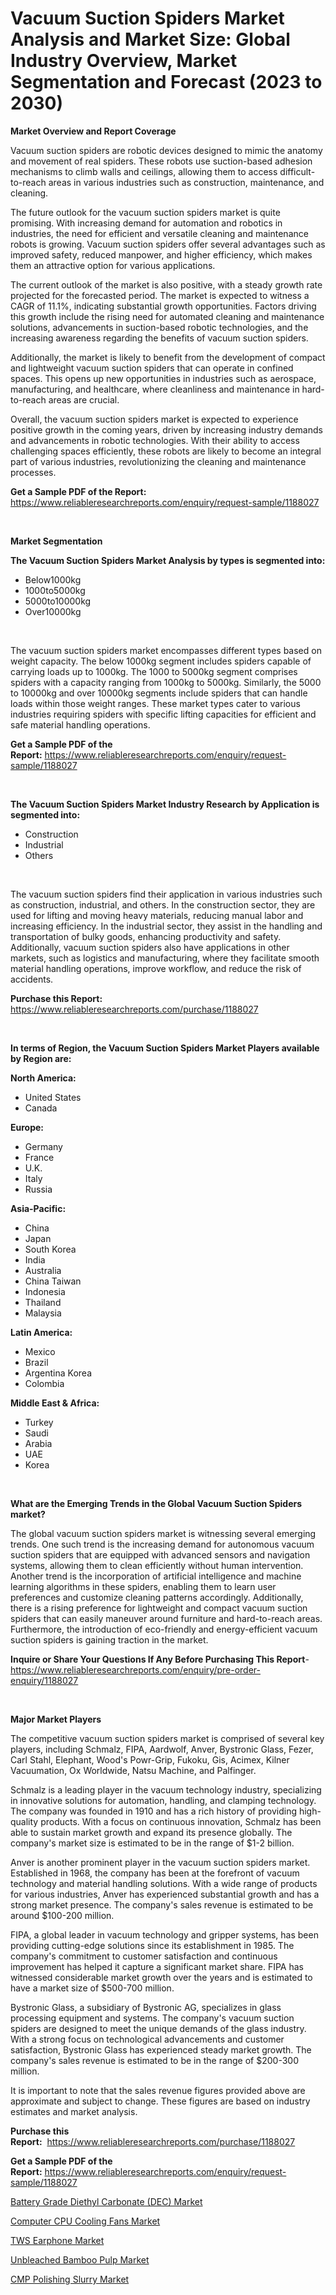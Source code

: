 <p><h1>Vacuum Suction Spiders Market Analysis and Market Size: Global Industry Overview, Market Segmentation and Forecast (2023 to 2030)</h1></p><p><strong>Market Overview and Report Coverage</strong></p>
<p><p>Vacuum suction spiders are robotic devices designed to mimic the anatomy and movement of real spiders. These robots use suction-based adhesion mechanisms to climb walls and ceilings, allowing them to access difficult-to-reach areas in various industries such as construction, maintenance, and cleaning.</p><p>The future outlook for the vacuum suction spiders market is quite promising. With increasing demand for automation and robotics in industries, the need for efficient and versatile cleaning and maintenance robots is growing. Vacuum suction spiders offer several advantages such as improved safety, reduced manpower, and higher efficiency, which makes them an attractive option for various applications.</p><p>The current outlook of the market is also positive, with a steady growth rate projected for the forecasted period. The market is expected to witness a CAGR of 11.1%, indicating substantial growth opportunities. Factors driving this growth include the rising need for automated cleaning and maintenance solutions, advancements in suction-based robotic technologies, and the increasing awareness regarding the benefits of vacuum suction spiders.</p><p>Additionally, the market is likely to benefit from the development of compact and lightweight vacuum suction spiders that can operate in confined spaces. This opens up new opportunities in industries such as aerospace, manufacturing, and healthcare, where cleanliness and maintenance in hard-to-reach areas are crucial.</p><p>Overall, the vacuum suction spiders market is expected to experience positive growth in the coming years, driven by increasing industry demands and advancements in robotic technologies. With their ability to access challenging spaces efficiently, these robots are likely to become an integral part of various industries, revolutionizing the cleaning and maintenance processes.</p></p>
<p><strong>Get a Sample PDF of the Report:</strong> <a href="https://www.reliableresearchreports.com/enquiry/request-sample/1188027">https://www.reliableresearchreports.com/enquiry/request-sample/1188027</a></p>
<p>&nbsp;</p>
<p><strong>Market Segmentation</strong></p>
<p><strong>The Vacuum Suction Spiders Market Analysis by types is segmented into:</strong></p>
<p><ul><li>Below1000kg</li><li>1000to5000kg</li><li>5000to10000kg</li><li>Over10000kg</li></ul></p>
<p>&nbsp;</p>
<p><p>The vacuum suction spiders market encompasses different types based on weight capacity. The below 1000kg segment includes spiders capable of carrying loads up to 1000kg. The 1000 to 5000kg segment comprises spiders with a capacity ranging from 1000kg to 5000kg. Similarly, the 5000 to 10000kg and over 10000kg segments include spiders that can handle loads within those weight ranges. These market types cater to various industries requiring spiders with specific lifting capacities for efficient and safe material handling operations.</p></p>
<p><strong>Get a Sample PDF of the Report:</strong>&nbsp;<a href="https://www.reliableresearchreports.com/enquiry/request-sample/1188027">https://www.reliableresearchreports.com/enquiry/request-sample/1188027</a></p>
<p>&nbsp;</p>
<p><strong>The Vacuum Suction Spiders Market Industry Research by Application is segmented into:</strong></p>
<p><ul><li>Construction</li><li>Industrial</li><li>Others</li></ul></p>
<p>&nbsp;</p>
<p><p>The vacuum suction spiders find their application in various industries such as construction, industrial, and others. In the construction sector, they are used for lifting and moving heavy materials, reducing manual labor and increasing efficiency. In the industrial sector, they assist in the handling and transportation of bulky goods, enhancing productivity and safety. Additionally, vacuum suction spiders also have applications in other markets, such as logistics and manufacturing, where they facilitate smooth material handling operations, improve workflow, and reduce the risk of accidents.</p></p>
<p><strong>Purchase this Report:</strong>&nbsp; <a href="https://www.reliableresearchreports.com/purchase/1188027">https://www.reliableresearchreports.com/purchase/1188027</a></p>
<p>&nbsp;</p>
<p><strong>In terms of Region, the Vacuum Suction Spiders Market Players available by Region are:</strong></p>
<p>
    <p> <strong> North America: </strong>
        <ul>
            <li>United States</li>
            <li>Canada</li>
        </ul>
        </p> 
    <p> <strong> Europe: </strong>
        <ul>
            <li>Germany</li>
            <li>France</li>
            <li>U.K.</li>
            <li>Italy</li>
            <li>Russia</li>
        </ul>
        </p> 
    <p> <strong> Asia-Pacific: </strong>
        <ul>
            <li>China</li>
            <li>Japan</li>
            <li>South Korea</li>
            <li>India</li>
            <li>Australia</li>
            <li>China Taiwan</li>
            <li>Indonesia</li>
            <li>Thailand</li>
            <li>Malaysia</li>
        </ul>
        </p> 
    <p> <strong> Latin America: </strong>
        <ul>
            <li>Mexico</li>
            <li>Brazil</li>
            <li>Argentina Korea</li>
            <li>Colombia</li>
        </ul>
        </p> 
    <p> <strong> Middle East & Africa: </strong>
        <ul>
            <li>Turkey</li>
            <li>Saudi</li>
            <li>Arabia</li>
            <li>UAE</li>
            <li>Korea</li>
        </ul>
    </p>
    </p>
<p>&nbsp;</p>
<p><strong>What are the Emerging Trends in the Global Vacuum Suction Spiders market?</strong></p>
<p><p>The global vacuum suction spiders market is witnessing several emerging trends. One such trend is the increasing demand for autonomous vacuum suction spiders that are equipped with advanced sensors and navigation systems, allowing them to clean efficiently without human intervention. Another trend is the incorporation of artificial intelligence and machine learning algorithms in these spiders, enabling them to learn user preferences and customize cleaning patterns accordingly. Additionally, there is a rising preference for lightweight and compact vacuum suction spiders that can easily maneuver around furniture and hard-to-reach areas. Furthermore, the introduction of eco-friendly and energy-efficient vacuum suction spiders is gaining traction in the market.</p></p>
<p><strong>Inquire or Share Your Questions If Any Before Purchasing This Report</strong>- <a href="https://www.reliableresearchreports.com/enquiry/pre-order-enquiry/1188027">https://www.reliableresearchreports.com/enquiry/pre-order-enquiry/1188027</a></p>
<p>&nbsp;</p>
<p><strong>Major Market Players</strong></p>
<p><p>The competitive vacuum suction spiders market is comprised of several key players, including Schmalz, FIPA, Aardwolf, Anver, Bystronic Glass, Fezer, Carl Stahl, Elephant, Wood's Powr-Grip, Fukoku, Gis, Acimex, Kilner Vacuumation, Ox Worldwide, Natsu Machine, and Palfinger.</p><p>Schmalz is a leading player in the vacuum technology industry, specializing in innovative solutions for automation, handling, and clamping technology. The company was founded in 1910 and has a rich history of providing high-quality products. With a focus on continuous innovation, Schmalz has been able to sustain market growth and expand its presence globally. The company's market size is estimated to be in the range of $1-2 billion.</p><p>Anver is another prominent player in the vacuum suction spiders market. Established in 1968, the company has been at the forefront of vacuum technology and material handling solutions. With a wide range of products for various industries, Anver has experienced substantial growth and has a strong market presence. The company's sales revenue is estimated to be around $100-200 million.</p><p>FIPA, a global leader in vacuum technology and gripper systems, has been providing cutting-edge solutions since its establishment in 1985. The company's commitment to customer satisfaction and continuous improvement has helped it capture a significant market share. FIPA has witnessed considerable market growth over the years and is estimated to have a market size of $500-700 million.</p><p>Bystronic Glass, a subsidiary of Bystronic AG, specializes in glass processing equipment and systems. The company's vacuum suction spiders are designed to meet the unique demands of the glass industry. With a strong focus on technological advancements and customer satisfaction, Bystronic Glass has experienced steady market growth. The company's sales revenue is estimated to be in the range of $200-300 million.</p><p>It is important to note that the sales revenue figures provided above are approximate and subject to change. These figures are based on industry estimates and market analysis.</p></p>
<p><strong>Purchase this Report:</strong>&nbsp;&nbsp;<a href="https://www.reliableresearchreports.com/purchase/1188027">https://www.reliableresearchreports.com/purchase/1188027</a></p>
<p></p>
<p><strong>Get a Sample PDF of the Report:</strong>&nbsp;<a href="https://www.reliableresearchreports.com/enquiry/request-sample/1188027">https://www.reliableresearchreports.com/enquiry/request-sample/1188027</a></p>
<p><p><a href="https://medium.com/@plan.sock.color/battery-grade-diethyl-carbonate-dec-market-size-cagr-trends-2024-2030-ccd9f84c22a3">Battery Grade Diethyl Carbonate (DEC) Market</a></p><p><a href="https://www.linkedin.com/pulse/computer-cpu-cooling-fans-market-share-amp-new-trends-analysis-51eie/">Computer CPU Cooling Fans Market</a></p><p><a href="https://www.linkedin.com/pulse/decoding-tws-earphone-market-deep-dive-latest-trends-segmentation-w3vte/">TWS Earphone Market</a></p><p><a href="https://medium.com/@grab.track.out/unbleached-bamboo-pulp-market-trends-forecast-and-competitive-analysis-to-2030-3830fa8f7de3">Unbleached Bamboo Pulp Market</a></p><p><a href="https://www.linkedin.com/pulse/cmp-polishing-slurry-market-size-2023-2030-global-industrial-n0vwe/">CMP Polishing Slurry Market</a></p></p>